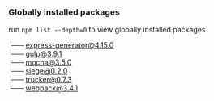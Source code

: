 ### Globally installed packages

run `npm list --depth=0` to view globally installed packages

├── express-generator@4.15.0  
├── gulp@3.9.1  
├── mocha@3.5.0   
├── siege@0.2.0   
├── trucker@0.7.3   
└── webpack@3.4.1  

